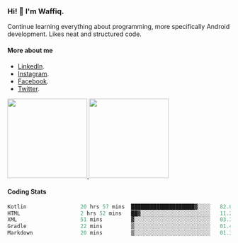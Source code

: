 ### Hi! 👋 I'm Waffiq.

Continue learning everything about programming, more specifically Android development. Likes neat and structured code.

#### More about me 
- [LinkedIn](https://www.linkedin.com/in/waffiq-aziz/).
- [Instagram](https://www.instagram.com/waffiqaziz/).
- [Facebook](https://web.facebook.com/WaffiqAziz/).
- [Twitter](https://twitter.com/AzizWaffiq).

<p align="left">
<a href="https://github.com/waffiqaziz">
  <img height="180em" src="https://github-readme-stats-eight-theta.vercel.app/api?username=waffiqaziz&show_icons=true&theme=algolia&include_all_commits=true&count_private=true"/>
  <img height="180em" src="https://github-readme-stats-eight-theta.vercel.app/api/top-langs/?username=waffiqaziz&layout=compact&langs_count=8&theme=algolia"/>
</a>
</p>

#### Coding Stats
<!--START_SECTION:waka-->

```rust
Kotlin                 20 hrs 57 mins  ████████████████████▓░░░░   82.03 %
HTML                   2 hrs 52 mins   ██▓░░░░░░░░░░░░░░░░░░░░░░   11.28 %
XML                    51 mins         ▓░░░░░░░░░░░░░░░░░░░░░░░░   03.33 %
Gradle                 22 mins         ▒░░░░░░░░░░░░░░░░░░░░░░░░   01.48 %
Markdown               20 mins         ▒░░░░░░░░░░░░░░░░░░░░░░░░   01.33 %
```

<!--END_SECTION:waka-->
